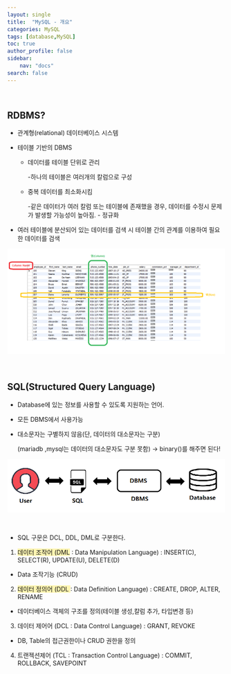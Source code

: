 ```yaml
---
layout: single
title:  "MySQL - 개요"
categories: MySQL
tags: [database,MySQL]
toc: true
author_profile: false
sidebar:
    nav: "docs"
search: false
---
```


<br>

## RDBMS?

- 관계형(relational) 데이터베이스 시스템

- 테이블 기반의 DBMS

  - 데이터를 테이블 단위로 관리

    -하나의 테이블은 여러개의 칼럼으로 구성

  - 중복 데이터를 최소화시킴

    -같은 데이터가 여러 칼럼 또는 테이블에 존재했을 경우, 데이터를 수정시 문제가 발생할 가능성이 높아짐. - 정규화

- 여러 테이블에 분산되어 있는 데이터를 검색 시 테이블 간의 관계를 이용하여 필요한 데이터를 검색

![db-2](../../images/db/2022-03-16-db-start/db-2.png)

<br>

## SQL(Structured Query Language)

- Database에 있는 정보를 사용할 수 있도록 지원하는 언어.

- 모든 DBMS에서 사용가능

- 대소문자는 구별하지 않음(단, 데이터의 대소문자는 구분) 

  (mariadb ,mysql는 데이터의 대소문자도 구분 못함) -> binary()를 해주면 된다!

![db-1](../../images/db/2022-03-16-db-start/db-1.png)

<br>

- SQL 구문은 DCL, DDL, DML로 구분한다.

1.  <span style ="background-color:#fff5b1">데이터 조작어 (DML</span> : Data Manipulation Language) : INSERT(C), SELECT(R), UPDATE(U), DELETE(D)
   - Data 조작기능 (CRUD)
2.  <span style ="background-color:#fff5b1">데이터 정의어 (DDL </span>: Data Definition Language) : CREATE, DROP, ALTER, RENAME
   - 데이터베이스 객체의 구조를 정의(테이블 생성,칼럼 추가, 타입변경 등)
3.  데이터 제어어 (DCL :  Data Control Language) : GRANT, REVOKE
   - DB, Table의 접근권한이나 CRUD 권한을 정의
4.  트랜젝션제어 (TCL : Transaction Control Language) : COMMIT, ROLLBACK, SAVEPOINT

   
